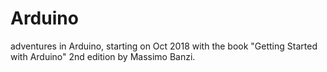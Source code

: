 # Arduino

adventures in Arduino, starting on Oct 2018 with the book "Getting Started with Arduino" 2nd edition by Massimo Banzi.